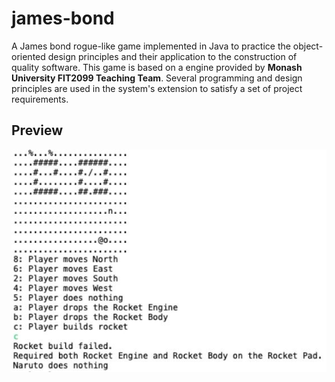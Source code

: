 # james-bond
A James bond rogue-like game implemented in Java to practice the object-oriented design principles and their application to the construction of quality software. This game is based on a engine provided by **Monash University FIT2099 Teaching Team**. Several programming and design principles are used in the system's extension to satisfy a set of project requirements.

## Preview
<img src="/preview.JPG">
